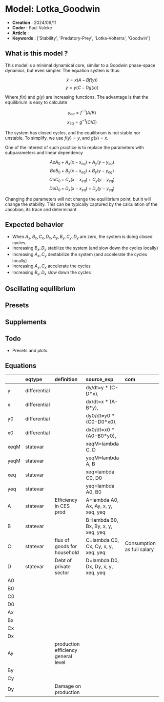 # Model: Lotka_Goodwin


* **Creation** : 2024/06/11
* **Coder**    : Paul Valcke
* **Article**  : 
* **Keywords** : ['Stability', 'Predatory-Prey', 'Lotka-Volterra', 'Goodwin']


## What is this model ?

This model is a minimal dynamical core, similar to a Goodwin phase-space dynamics, but even simpler. 
The equation system is thus: 

$$\dot{x} = x (A-B f(y))$$
$$\dot{y} = y (C-D g(x))$$

Where $f(x)$ and $g(y)$ are increasing functions. 
The advantage is that the equilibrium is easy to calculate

$$y_{eq} = f^{-1}(A/B)$$
$$x_{eq} = g^{-1}(C/D)$$

The system has closed cycles, and the equilibrium is not stable nor unstable. 
To simplify, we use $f(y)=y$, and $g(x)=x$. 

One of the interest of such practice is to replace the parameters with subparameters and linear dependency

$$A 	o A_0 + A_x (x-x_{eq}) + A_y (y-y_{eq})$$
$$B 	o B_0 + B_x (x-x_{eq}) + B_y (y-y_{eq})$$
$$C 	o C_0 + C_x (x-x_{eq}) + C_y (y-y_{eq})$$
$$D 	o D_0 + D_x (x-x_{eq}) + D_y (y-y_{eq})$$

Changing the parameters will not change the equilibrium point, but it will change the stability. 
This can be typically captured by the calculation of the Jacobian, its trace and determinant

## Expected behavior
* When $A_x,B_x,C_x,D_x,A_y,B_y,C_y,D_y$ are zero, the system is doing closed cycles.
* Increasing $B_x,D_y$ stabilize the system (and slow down the cycles locally)
* Increasing $A_x,C_y$ destabilize the system (and accelerate the cycles locally)
* Increasing $A_y,C_x$ accelerate the cycles
* Increasing $B_y,D_x$ slow down the cycles

## Oscillating equilibrium 






## Presets

## Supplements

## Todo
* Presets and plots

## Equations
|      | eqtype       | definition                          | source_exp                          | com                        |
|:-----|:-------------|:------------------------------------|:------------------------------------|:---------------------------|
| y    | differential |                                     | dy/dt=y * (C-D*x),                  |                            |
| x    | differential |                                     | dx/dt=x * (A-B*y),                  |                            |
| y0   | differential |                                     | dy0/dt=y0 * (C0-D0*x0),             |                            |
| x0   | differential |                                     | dx0/dt=x0 * (A0-B0*y0),             |                            |
| xeqM | statevar     |                                     | xeqM=lambda C, D                    |                            |
| yeqM | statevar     |                                     | yeqM=lambda A, B                    |                            |
| xeq  | statevar     |                                     | xeq=lambda C0, D0                   |                            |
| yeq  | statevar     |                                     | yeq=lambda A0, B0                   |                            |
| A    | statevar     | Efficiency in CES prod              | A=lambda A0, Ax, Ay, x, y, xeq, yeq |                            |
| B    | statevar     |                                     | B=lambda B0, Bx, By, x, y, xeq, yeq |                            |
| C    | statevar     | flux of goods for household         | C=lambda C0, Cx, Cy, x, y, xeq, yeq | Consumption as full salary |
| D    | statevar     | Debt of private sector              | D=lambda D0, Dx, Dy, x, y, xeq, yeq |                            |
| A0   |              |                                     |                                     |                            |
| B0   |              |                                     |                                     |                            |
| C0   |              |                                     |                                     |                            |
| D0   |              |                                     |                                     |                            |
| Ax   |              |                                     |                                     |                            |
| Bx   |              |                                     |                                     |                            |
| Cx   |              |                                     |                                     |                            |
| Dx   |              |                                     |                                     |                            |
| Ay   |              | production efficiency general level |                                     |                            |
| By   |              |                                     |                                     |                            |
| Cy   |              |                                     |                                     |                            |
| Dy   |              | Damage on production                |                                     |                            |